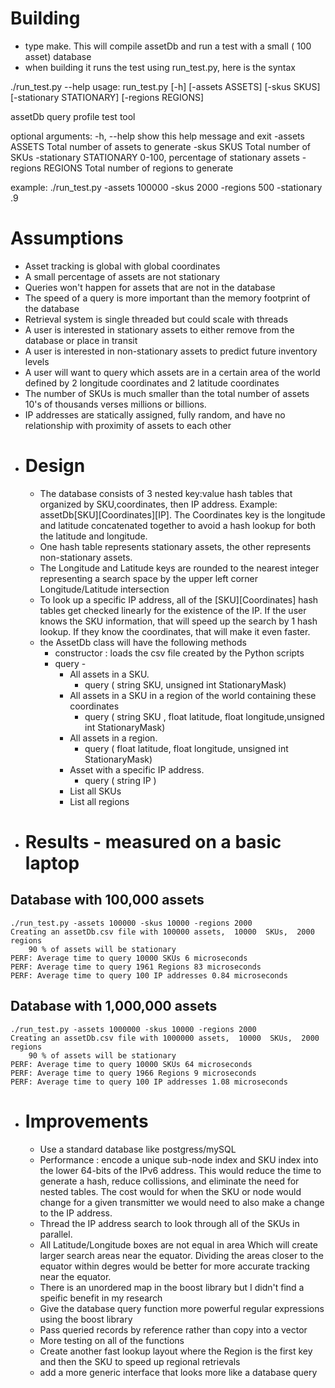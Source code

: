 # Building
  - type make.  This will compile assetDb and run a test with a small ( 100 asset) database
  - when building it runs the test using run_test.py, here is the syntax

./run_test.py --help
usage: run_test.py [-h] [-assets ASSETS] [-skus SKUS] [-stationary STATIONARY]
                   [-regions REGIONS]

assetDb query profile test tool

optional arguments:
  -h, --help            show this help message and exit
  -assets ASSETS        Total number of assets to generate
  -skus SKUS            Total number of SKUs
  -stationary STATIONARY
                        0-100, percentage of stationary assets
  -regions REGIONS      Total number of regions to generate


example: ./run_test.py -assets 100000 -skus 2000 -regions 500 -stationary .9

# Assumptions
  - Asset tracking is global with global coordinates
  - A small percentage of assets are not stationary
  - Queries won't happen for assets that are not in the database
  - The speed of a query is more important than the memory footprint of the database
  - Retrieval system is single threaded but could scale with threads
  - A user is interested in stationary assets to either remove from the database or place in transit
  - A user is interested in non-stationary assets to predict future inventory levels
  - A user will want to query which assets are in a certain area of the world defined by 2 longitude coordinates and 2 latitude coordinates
  - The number of SKUs is much smaller than the total number of assets 10's of thousands verses millions or billions. 
  - IP addresses are statically assigned, fully random, and have no relationship with proximity of assets to each other
- # Design
  - The database consists of 3 nested key:value hash tables that organized by SKU,coordinates, then IP address. Example: assetDb[SKU][Coordinates][IP].  The Coordinates key is the longitude and latitude concatenated together to avoid a hash lookup for both the latitude and longitude.
  - One hash table represents stationary assets, the other represents non-stationary assets.
  - The Longitude and Latitude keys are rounded to the nearest integer representing a search space by the upper left corner Longitude/Latitude intersection
  - To look up a specific IP address, all of the [SKU][Coordinates] hash tables get checked linearly for the existence of the IP.  If the user knows the SKU information, that will speed up the search by 1 hash lookup. If they know the coordinates, that will make it even faster.
  - the AssetDb class will have the following methods
    - constructor : loads the csv file created by the Python scripts
    - query - 
      - All assets in a SKU.
        - query ( string SKU, unsigned int StationaryMask)
      - All assets in a SKU in a region of the world containing these coordinates
        - query ( string SKU , float latitude, float longitude,unsigned int StationaryMask)
      - All assets in a region.
        - query ( float latitude, float longitude, unsigned int StationaryMask)
      - Asset with a specific IP address.
        - query ( string IP )
      - List all SKUs
      - List all regions
- # Results - measured on a basic laptop
## Database with 100,000 assets
    ./run_test.py -assets 100000 -skus 10000 -regions 2000
    Creating an assetDb.csv file with 100000 assets,  10000  SKUs,  2000  regions
        90 % of assets will be stationary
    PERF: Average time to query 10000 SKUs 6 microseconds
    PERF: Average time to query 1961 Regions 83 microseconds
    PERF: Average time to query 100 IP addresses 0.84 microseconds
## Database with 1,000,000 assets
    ./run_test.py -assets 1000000 -skus 10000 -regions 2000
    Creating an assetDb.csv file with 1000000 assets,  10000  SKUs,  2000  regions
        90 % of assets will be stationary
    PERF: Average time to query 10000 SKUs 64 microseconds
    PERF: Average time to query 1966 Regions 9 microseconds
    PERF: Average time to query 100 IP addresses 1.08 microseconds
- # Improvements
  - Use a standard database like postgress/mySQL
  - Performance : encode a unique sub-node index and SKU index into the lower 64-bits of the IPv6 address.  This would reduce the time to generate a hash, reduce collissions, and eliminate the need for nested tables.  The cost would for when the SKU or node would change for a given transmitter we would need to also make a change to the IP address.
  - Thread the IP address search to look through all of the SKUs in parallel.
  - All Latitude/Longitude boxes are not equal in area Which will create larger search areas near the equator.  Dividing the areas closer to the equator within degres would be better for more accurate tracking near the equator.
  - There is an unordered map in the boost library but I didn't find a speific benefit in my research
  - Give the database query function more powerful regular expressions using the boost library
  - Pass queried records by reference rather than copy into a vector
  - More testing on all of the functions
  - Create another fast lookup layout where the Region is the first key and then the SKU to speed up regional retrievals
  - add a more generic interface that looks more like a database query
